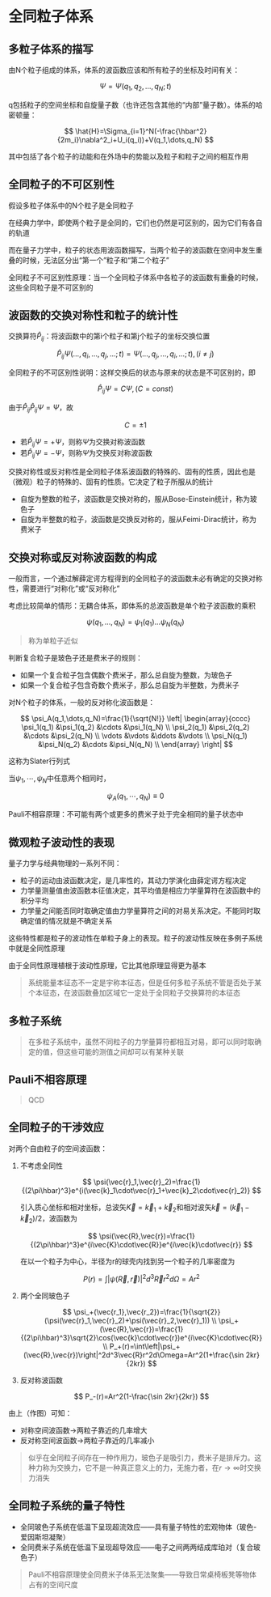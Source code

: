 # 全同粒子体系

## 多粒子体系的描写

由N个粒子组成的体系，体系的波函数应该和所有粒子的坐标及时间有关：

$$
\Psi=\Psi(q_1,q_2,\dots,q_N;t)
$$

q包括粒子的空间坐标和自旋量子数（也许还包含其他的“内部”量子数）。体系的哈密顿量：

$$
\hat{H}=\Sigma_{i=1}^N(-\frac{\hbar^2}{2m_i}\nabla^2_i+U_i(q_i))+V(q_1,\dots,q_N)
$$

其中包括了各个粒子的动能和在外场中的势能以及粒子和粒子之间的相互作用

## 全同粒子的不可区别性

假设多粒子体系中的N个粒子是全同粒子

在经典力学中，即使两个粒子是全同的，它们也仍然是可区别的，因为它们有各自的轨道

而在量子力学中，粒子的状态用波函数描写，当两个粒子的波函数在空间中发生重叠的时候，无法区分出“第一个”粒子和“第二个粒子”

全同粒子不可区别性原理：当一个全同粒子体系中各粒子的波函数有重叠的时候，这些全同粒子是不可区别的

## 波函数的交换对称性和粒子的统计性

交换算符$\hat{P}_{ij}$：将波函数中的第i个粒子和第j个粒子的坐标交换位置

$$
\hat{P}_{ij}\Psi(\dots,q_i,\dots,q_j,\dots;t)=\Psi(\dots,q_j,\dots,q_i,\dots;t),(i\neq j)
$$

全同粒子的不可区别性说明：这样交换后的状态与原来的状态是不可区别的，即

$$
\hat{P}_{ij}\Psi=C\Psi,(C=const)
$$

由于$\hat{P}_{ij}\hat{P}_{ij}\Psi=\Psi$，故

$$
C=\pm 1
$$

* 若$\hat{P}_{ij}\Psi=+\Psi$，则称$\Psi$为交换对称波函数
* 若$\hat{P}_{ij}\Psi=-\Psi$，则称$\Psi$为交换反对称波函数

交换对称性或反对称性是全同粒子体系波函数的特殊的、固有的性质，因此也是（微观）粒子的特殊的、固有的性质。它决定了粒子所服从的统计

* 自旋为整数的粒子，波函数是交换对称的，服从Bose-Einstein统计，称为玻色子
* 自旋为半整数的粒子，波函数是交换反对称的，服从Feimi-Dirac统计，称为费米子

## 交换对称或反对称波函数的构成

一般而言，一个通过解薛定谔方程得到的全同粒子的波函数未必有确定的交换对称性，需要进行“对称化”或“反对称化”

考虑比较简单的情形：无耦合体系，即体系的总波函数是单个粒子波函数的乘积

$$
\psi(q_1,\dots,q_N)=\psi_1(q_1)\dots\psi_N(q_N)
$$

>称为单粒子近似

判断复合粒子是玻色子还是费米子的规则：

* 如果一个复合粒子包含偶数个费米子，那么总自旋为整数，为玻色子
* 如果一个复合粒子包含奇数个费米子，那么总自旋为半整数，为费米子

对N个粒子的体系，一般的反对称化波函数是：

$$
\psi_A(q_1,\dots,q_N)=\frac{1}{\sqrt{N!}}
\left|
\begin{array}{cccc}
\psi_1(q_1) &\psi_1(q_2) &\cdots &\psi_1(q_N) \\
\psi_2(q_1) &\psi_2(q_2) &\cdots &\psi_2(q_N) \\
\vdots &\vdots &\ddots &\vdots \\
\psi_N(q_1) &\psi_N(q_2) &\cdots &\psi_N(q_N) \\
\end{array}
\right|
$$

这称为Slater行列式

当$\psi_1,\cdots,\psi_N$中任意两个相同时，

$$
\psi_A(q_1,\cdots,q_N)\equiv 0
$$

Pauli不相容原理：不可能有两个或更多的费米子处于完全相同的量子状态中

## 微观粒子波动性的表现

量子力学与经典物理的一系列不同：

* 粒子的运动由波函数决定，是几率性的，其动力学演化由薛定谔方程决定
* 力学量测量值由波函数本征值决定，其平均值是相应力学量算符在波函数中的积分平均
* 力学量之间能否同时取确定值由力学量算符之间的对易关系决定。不能同时取确定值的情况就是不确定关系

这些特性都是粒子的波动性在单粒子身上的表现。粒子的波动性反映在多例子系统中就是全同性原理

由于全同性原理植根于波动性原理，它比其他原理显得更为基本

>系统能量本征态不一定是宇称本征态，但是任何多粒子系统不管是否处于某个本征态，在波函数叠加区域它一定处于全同粒子交换算符的本征态

## 多粒子系统

>在多粒子系统中，虽然不同粒子的力学量算符都相互对易，即可以同时取确定的值，但这些可能的测值之间却可以有某种关联

## Pauli不相容原理

>QCD

## 全同粒子的干涉效应

对两个自由粒子的空间波函数：

1. 不考虑全同性

   $$
   \psi(\vec{r}_1,\vec{r}_2)=\frac{1}{(2\pi\hbar)^3}e^{i(\vec{k}_1\cdot\vec{r}_1+\vec{k}_2\cdot\vec{r}_2)}
   $$

   引入质心坐标和相对坐标，总波矢$\vec{K}=\vec{k}_1+\vec{k}_2$和相对波矢$\vec{k}=(\vec{k}_1-\vec{k}_2)/2$，波函数为

   $$
   \psi(\vec{R},\vec{r})=\frac{1}{(2\pi\hbar)^3}e^{i\vec{K}\cdot\vec{R}}e^{i\vec{k}\cdot\vec{r}}
   $$

   在以一个粒子为中心，半径为r的球壳内找到另一个粒子的几率密度为

   $$
   P(r)=\int\left|\psi(\vec{R},\vec{r})\right\vert^2d^3\vec{R}r^2d\Omega=Ar^2
   $$
2. 两个全同玻色子
   
   $$
   \psi_+(\vec{r_1},\vec{r_2})=\frac{1}{\sqrt{2}}(\psi(\vec{r}_1,\vec{r}_2)+\psi(\vec{r}_2,\vec{r}_1)) \\
   \psi_+(\vec{R},\vec{r})=\frac{1}{(2\pi\hbar)^3}\sqrt{2}\cos(\vec{k}\cdot\vec{r})e^{i\vec{K}\cdot\vec{R}} \\
   P_+(r)=\int\left|\psi_+(\vec{R},\vec{r})\right|^2d^3\vec{R}r^2d\Omega=Ar^2(1+\frac{\sin 2kr}{2kr})
   $$
3. 反对称波函数
   
   $$
   P_-(r)=Ar^2(1-\frac{\sin 2kr}{2kr})
   $$

由上（作图）可知：

* 对称空间波函数->两粒子靠近的几率增大
* 反对称空间波函数->两粒子靠近的几率减小

>似乎在全同粒子间存在一种作用力，玻色子是吸引力，费米子是排斥力。这种力称为交换力，它不是一种真正意义上的力，无施力者，在$r\rightarrow\infty$时交换力消失

## 全同粒子系统的量子特性

* 全同玻色子系统在低温下呈现超流效应——具有量子特性的宏观物体（玻色-爱因斯坦凝聚）
* 全同费米子系统在低温下呈现超导效应——电子之间两两结成库珀对（复合玻色子）

>Pauli不相容原理使全同费米子体系无法聚集——导致日常桌椅板凳等物体占有的空间尺度
